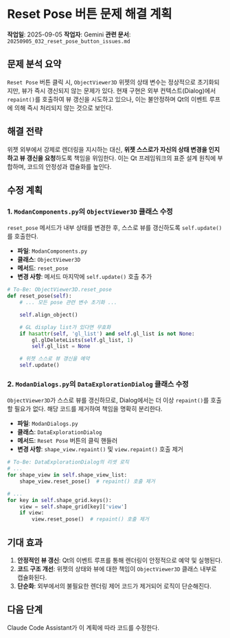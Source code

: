 # Reset Pose 버튼 문제 해결 계획

**작업일**: 2025-09-05
**작업자**: Gemini
**관련 문서**: `20250905_032_reset_pose_button_issues.md`

## 문제 분석 요약

`Reset Pose` 버튼 클릭 시, `ObjectViewer3D` 위젯의 상태 변수는 정상적으로 초기화되지만, 뷰가 즉시 갱신되지 않는 문제가 있다. 현재 구현은 외부 컨텍스트(Dialog)에서 `repaint()`를 호출하여 뷰 갱신을 시도하고 있으나, 이는 불안정하며 Qt의 이벤트 루프에 의해 즉시 처리되지 않는 것으로 보인다.

## 해결 전략

위젯 외부에서 강제로 렌더링을 지시하는 대신, **위젯 스스로가 자신의 상태 변경을 인지하고 뷰 갱신을 요청**하도록 책임을 위임한다. 이는 Qt 프레임워크의 표준 설계 원칙에 부합하며, 코드의 안정성과 캡슐화를 높인다.

## 수정 계획

### 1. `ModanComponents.py`의 `ObjectViewer3D` 클래스 수정

`reset_pose` 메서드가 내부 상태를 변경한 후, 스스로 뷰를 갱신하도록 `self.update()`를 호출한다.

- **파일**: `ModanComponents.py`
- **클래스**: `ObjectViewer3D`
- **메서드**: `reset_pose`
- **변경 사항**: 메서드 마지막에 `self.update()` 호출 추가

```python
# To-Be: ObjectViewer3D.reset_pose
def reset_pose(self):
    # ... 모든 pose 관련 변수 초기화 ...

    self.align_object()

    # GL display list가 있다면 무효화
    if hasattr(self, 'gl_list') and self.gl_list is not None:
        gl.glDeleteLists(self.gl_list, 1)
        self.gl_list = None

    # 위젯 스스로 뷰 갱신을 예약
    self.update()
```

### 2. `ModanDialogs.py`의 `DataExplorationDialog` 클래스 수정

`ObjectViewer3D`가 스스로 뷰를 갱신하므로, Dialog에서는 더 이상 `repaint()`를 호출할 필요가 없다. 해당 코드를 제거하여 책임을 명확히 분리한다.

- **파일**: `ModanDialogs.py`
- **클래스**: `DataExplorationDialog`
- **메서드**: `Reset Pose` 버튼의 클릭 핸들러
- **변경 사항**: `shape_view.repaint()` 및 `view.repaint()` 호출 제거

```python
# To-Be: DataExplorationDialog의 리셋 로직
# ...
for shape_view in self.shape_view_list:
    shape_view.reset_pose()  # repaint() 호출 제거

# ...
for key in self.shape_grid.keys():
    view = self.shape_grid[key]['view']
    if view:
        view.reset_pose()  # repaint() 호출 제거
```

## 기대 효과

1.  **안정적인 뷰 갱신**: Qt의 이벤트 루프를 통해 렌더링이 안정적으로 예약 및 실행된다.
2.  **코드 구조 개선**: 위젯의 상태와 뷰에 대한 책임이 `ObjectViewer3D` 클래스 내부로 캡슐화된다.
3.  **단순화**: 외부에서의 불필요한 렌더링 제어 코드가 제거되어 로직이 단순해진다.

## 다음 단계

Claude Code Assistant가 이 계획에 따라 코드를 수정한다.
